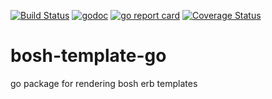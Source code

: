 [![Build Status](https://travis-ci.org/viovanov/bosh-template-go.svg?branch=master)](https://travis-ci.org/viovanov/bosh-template-go)
[![godoc](https://godoc.org/github.com/viovanov/bosh-template-go?status.svg)](https://godoc.org/github.com/viovanov/bosh-template-go)
[![go report card](https://goreportcard.com/badge/github.com/viovanov/bosh-template-go)](https://goreportcard.com/report/github.com/viovanov/bosh-template-go)
[![Coverage Status](https://coveralls.io/repos/github/viovanov/bosh-template-go/badge.svg?branch=master)](https://coveralls.io/github/viovanov/bosh-template-go?branch=master)

# bosh-template-go
go package for rendering bosh erb templates
